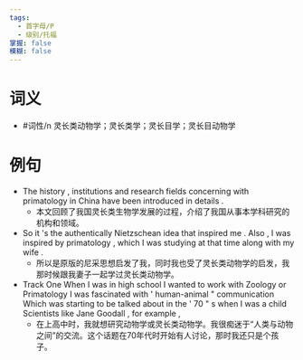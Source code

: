 ```yaml
---
tags:
  - 首字母/P
  - 级别/托福
掌握: false
模糊: false
---
```

# 词义
- #词性/n  灵长类动物学；灵长类学；灵长目学；灵长目动物学
# 例句
- The history , institutions and research fields concerning with primatology in China have been introduced in details .
	- 本文回顾了我国灵长类生物学发展的过程，介绍了我国从事本学科研究的机构和领域。
- So it 's the authentically Nietzschean idea that inspired me . Also , I was inspired by primatology , which I was studying at that time along with my wife .
	- 所以是原版的尼采思想启发了我，同时我也受了灵长类动物学的启发，我那时候跟我妻子一起学过灵长类动物学。
- Track One When I was in high school I wanted to work with Zoology or Primatology I was fascinated with ' human-animal " communication Which was starting to be talked about in the ' 70 " s when I was a child Scientists like Jane Goodall , for example ,
	- 在上高中时，我就想研究动物学或灵长类动物学。我很痴迷于“人类与动物之间”的交流。这个话题在70年代时开始有人讨论，那时我还只是个孩子。
